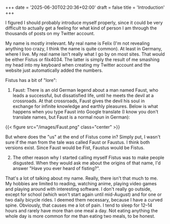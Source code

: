 +++
date = '2025-06-30T02:20:36+02:00'
draft = false
title = 'Introduction'
+++

I figured I should probably introduce myself properly, since it could be very difficult to actually get a feeling for what kind of person I am through the thousands of posts on my Twitter account.

My name is mostly irrelevant. My real name is Felix (I'm not revealing anything too crazy, I think the name is quite common). At least in Germany, where I live. My real name isn't really what I go by on most sites. That would be either Fistus or filx4034. The latter is simply the result of me smashing my head into my keyboard when creating my Twitter account and the website just automatically added the numbers.

Fistus has a bit of "lore":

1. Faust: There is an old German legend about a man named Faust, who leads a successful, but dissatisfied life, until he meets the devil at a crossroads. At that crossroads, Faust gives the devil his soul in exchange for infinite knowledge and earthly pleasures. Below is what happens when you type Faust into Google translate (I know you don't translate names, but Faust is a normal noun in German):

{{< figure src="/images/Faust.png" class="center" >}}

But where does the "us" at the end of Fistus come in? Simply put, I wasn't sure if the man from the tale was called Faust or Faustus. I think both versions exist. Since Faust would be Fist, Faustus would be Fistus.

2. The other reason why I started calling myself Fistus was to make people disgusted. When they would ask me about the origins of that name, I'd answer "Have you ever heard of fisting?".


That's a lot of talking about my name. Really, there isn't that much to me. My hobbies are limited to reading, watching anime, playing video games and playing around with interesting software. I don't really go outside, except for school (which won't start again until mid-August) and for one or two daily bicycle rides. I deemed them necessary, because I have a curved spine. Obviously, that causes me a lot of pain. I tend to sleep for 12–14 hours and rarely have more than one meal a day. Not eating anything the whole day is more common for me than eating two meals, to be honest.
